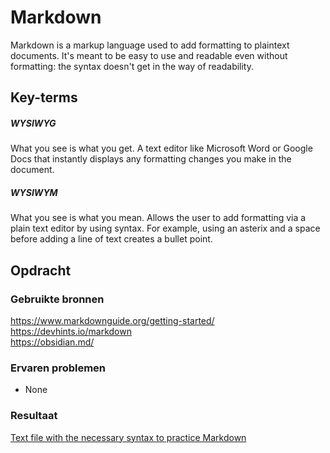 # Markdown
Markdown is a markup language used to add formatting to plaintext documents. It's meant to be easy to use and readable even without formatting: the syntax doesn't get in the way of readability. 

## Key-terms
##### WYSIWYG
What you see is what you get. A text editor like Microsoft Word or Google Docs that instantly displays any formatting changes you make in the document.

##### WYSIWYM
What you see is what you mean. Allows the user to add formatting via a plain text editor by using syntax. For example, using an asterix and a space before adding a line of text creates a bullet point.

## Opdracht
### Gebruikte bronnen
https://www.markdownguide.org/getting-started/  
https://devhints.io/markdown  
https://obsidian.md/

### Ervaren problemen
* None

### Resultaat
[Text file with the necessary syntax to practice Markdown](../GIT-02/GIT-02-learning-markdown.md)
